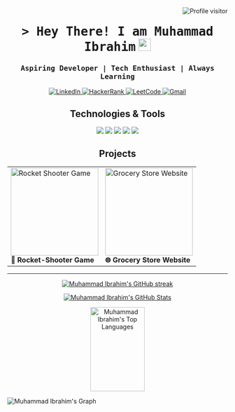 

<a href="https://komarev.com/ghpvc/?username=maybethemuhammadibrahim">
  <img align="right" src="https://komarev.com/ghpvc/?username=maybethemuhammadibrahim&label=Visitors&color=88C0D0&style=flat" alt="Profile visitor" />
</a>

<!-- Intro  -->
<h1 align="center">
    <samp>&gt; Hey There! I am <b>Muhammad Ibrahim</b></samp>
  <img src="https://media.giphy.com/media/hvRJCLFzcasrR4ia7z/giphy.gif" width="28">
</h1>

<h3 align="center"> 
  <samp>
    Aspiring Developer | Tech Enthusiast | Always Learning 
  </samp>
</h3>

<p align="center">
 <a href="#" target="blank">
  <img src="https://img.shields.io/badge/LinkedIn-0077B5?style=for-the-badge&logo=linkedin&logoColor=white" alt="LinkedIn" />
 </a>
 <a href="#" target="blank">
  <img src="https://img.shields.io/badge/HackerRank-2EC866?style=for-the-badge&logo=hackerrank&logoColor=white" alt="HackerRank" />
 </a>
 <a href="#" target="blank">
  <img src="https://img.shields.io/badge/LeetCode-FFA116?style=for-the-badge&logo=leetcode&logoColor=white" alt="LeetCode" />
 </a>
 <a href="#" target="blank">
  <img src="https://img.shields.io/badge/Gmail-EA4335?style=for-the-badge&logo=gmail&logoColor=white" alt="Gmail" />
 </a>
</p>

<h2 align="center">
 Technologies & Tools
</h2>

<p align="center">
  <img src="https://img.shields.io/badge/C-A8B9CC?style=for-the-badge&logo=c&logoColor=white" />
  <img src="https://img.shields.io/badge/C++-00599C?style=for-the-badge&logo=c%2B%2B&logoColor=white" />
  <img src="https://img.shields.io/badge/HTML5-E34F26?style=for-the-badge&logo=html5&logoColor=white" />
  <img src="https://img.shields.io/badge/CSS3-1572B6?style=for-the-badge&logo=css3&logoColor=white" />
  <img src="https://img.shields.io/badge/SQL-4479A1?style=for-the-badge&logo=sqlite&logoColor=white" />
</p>

<h2 align="center">Projects</h2>

<div align="center">
  <table>
    <tr>
      <td>
        <a href="https://github.com/maybethemuhammadibrahim/Rocket-Game">
          <img src="https://via.placeholder.com/200" alt="Rocket Shooter Game" width="200"/>
        </a>
        <br>
        <b>🚀 Rocket-Shooter Game</b>
      </td>
      <td>
        <a href="https://github.com/maybethemuhammadibrahim/ICT-Project">
          <img src="https://via.placeholder.com/200" alt="Grocery Store Website" width="200"/>
        </a>
        <br>
        <b>🌐 Grocery Store Website</b>
      </td>
    </tr>
  </table>
</div>

<hr/>

<p align="center">
  <a href="https://github.com/maybethemuhammadibrahim">
    <img src="https://github-readme-streak-stats.herokuapp.com/?user=maybethemuhammadibrahim&theme=nord&border=88C0D0&background=2E3440" alt="Muhammad Ibrahim's GitHub streak"/>
  </a>
</p>

<p align="center">
  <a href="https://github.com/maybethemuhammadibrahim">
    <img alt="Muhammad Ibrahim's GitHub Stats" src="https://denvercoder1-github-readme-stats.vercel.app/api?username=maybethemuhammadibrahim&show_icons=true&count_private=true&theme=nord&border_color=88C0D0&bg_color=2E3440&title_color=8FBCBB&icon_color=D8DEE9"/>
  </a>
</p>

<p align="center">
  <a href="https://github.com/maybethemuhammadibrahim">
    <img alt="Muhammad Ibrahim's Top Languages" src="https://denvercoder1-github-readme-stats.vercel.app/api/top-langs/?username=maybethemuhammadibrahim&langs_count=8&layout=compact&theme=nord&border_color=88C0D0&bg_color=2E3440&title_color=8FBCBB&icon_color=D8DEE9" height="192px" width="49.5%"/>
  </a>
</p>

![Muhammad Ibrahim's Graph](https://github-readme-activity-graph.vercel.app/graph?username=maybethemuhammadibrahim&custom_title=Muhammad%20Ibrahim's%20GitHub%20Activity%20Graph&bg_color=2E3440&color=88C0D0&line=88C0D0&point=88C0D0&area_color=4C566A&title_color=D8DEE9&area=true)
